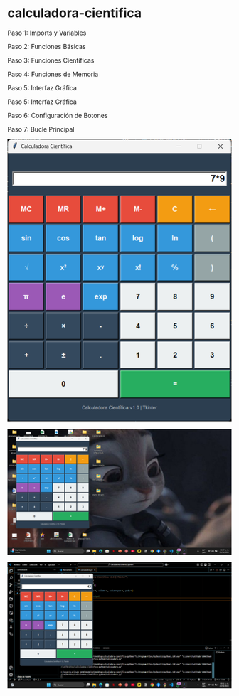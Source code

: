 # calculadora-cientifica

Paso 1: Imports y Variables

Paso 2: Funciones Básicas

Paso 3: Funciones Científicas

Paso 4: Funciones de Memoria

Paso 5: Interfaz Gráfica

Paso 5: Interfaz Gráfica

Paso 6: Configuración de Botones

Paso 7: Bucle Principal


![alt text](<Captura de pantalla 2025-06-25 220329.png>)

![alt text](<Captura de pantalla 2025-06-25 213742.png>)

![alt text](<Captura de pantalla 2025-06-24 211151.png>)
